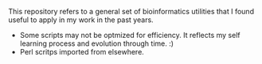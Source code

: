 This repository refers to a general set of bioinformatics utilities that I found useful to apply in my work in the past years.

- Some scripts may not be optmized for efficiency. It reflects my self learning process and evolution through time. :)
- Perl scritps imported from elsewhere.
